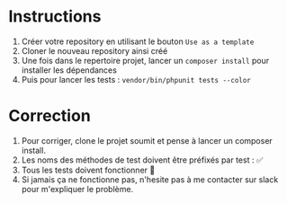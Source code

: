 # Instructions
1. Créer votre repository en utilisant le bouton `Use as a template`
2. Cloner le nouveau repository ainsi créé
3. Une fois dans le repertoire projet, lancer un `composer install` pour installer les dépendances
4. Puis pour lancer les tests : `vendor/bin/phpunit tests --color`

# Correction

1. Pour corriger, clone le projet soumit et pense à lancer un composer install.
2. Les noms des méthodes de test doivent être préfixés par test : :white_check_mark: 
3. Tous les tests doivent fonctionner :hammer: 
4. Si jamais ça ne fonctionne pas, n'hesite pas à me contacter sur slack pour m'expliquer le problème.